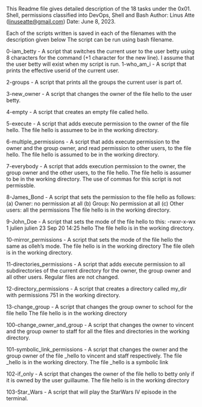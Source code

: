 This Readme file gives detailed description of the 18 tasks under the 0x01. Shell, permissions classified into DevOps, Shell and Bash
Author: Linus Atte (linuseatte@gmail.com)
Date: June 8, 2023.

Each of the scripts written is saved in each of the filenames with the description given below
The script can be run using bash filename.

0-iam_betty - A  script that switches the current user to the user betty using 8 characters for the command (+1 character for the new line). I assume that the user betty will exist when my script is run.
1-who_am_i - A  script that prints the effective userid of the current user.

2-groups - A script that prints all the groups the current user is part of.

3-new_owner - A script that changes the owner of the file hello to the user betty.

4-empty - A script that creates an empty file called hello.

5-execute - A script that adds execute permission to the owner of the file hello. The file hello is assumee to be in the working directory.

6-multiple_permissions - A script that adds execute permission to the owner and the group owner, and read permission to other users, to the file hello. The file hello is assumed to be in the working directory.

7-everybody - A script that adds execution permission to the owner, the group owner and the other users, to the file hello. The file hello is assumer to be in the working directory. The use of commas for this script is not permissble.

8-James_Bond - A script that sets the permission to the file hello as follows:
(a) Owner: no permission at all
(b) Group: No permission at all
(c) Other users: all the permissions 
The file hello is in the working directory.

9-John_Doe - A script that sets the mode of the file hello to this: 
-rwxr-x-wx 1 julien julien 23 Sep 20 14:25 hello 
The file hello is in the working directory.

10-mirror_permissions - A script that sets the mode of the file hello the same as olleh’s mode. 
The file hello is in the working directory 
The file olleh is in the working directory.

11-directories_permissions - A script that adds execute permission to all subdirectories of the current directory for the owner, the group owner and all other users. Regular files are not changed.

12-directory_permissions - A script that creates a directory called my_dir with permissions 751 in the working directory.

13-change_group - A script that changes the group owner to school for the file hello The file hello is in the working directory

100-change_owner_and_group - A script that changes the owner to vincent and the group owner to staff for all the files and directories in the working directory.

101-symbolic_link_permissions - A script that changes the owner and the group owner of the file _hello to vincent and staff respectively. 
The file _hello is in the working directory.
The file _hello is a symbolic link

102-if_only - A script that changes the owner of the file hello to betty only if it is owned by the user guillaume. 
The file hello is in the working directory

103-Star_Wars -  A script that will play the StarWars IV episode in the terminal.

